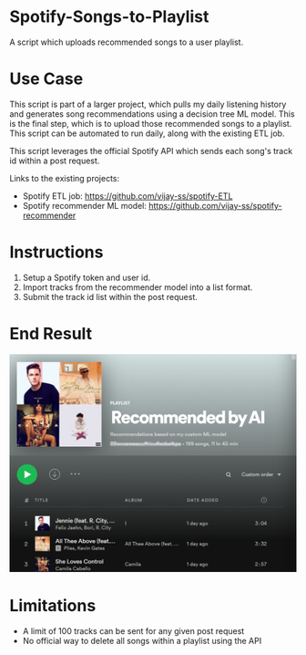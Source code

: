 # Spotify-Songs-to-Playlist
A script which uploads recommended songs to a user playlist.

# Use Case
This script is part of a larger project, which pulls my daily listening history and generates song recommendations using a decision tree ML model. This is the final step, which is to upload those recommended songs to a playlist. This script can be automated to run daily, along with the existing ETL job.

This script leverages the official Spotify API which sends each song's track id within a post request.

Links to the existing projects:
- Spotify ETL job: https://github.com/vijay-ss/spotify-ETL
- Spotify recommender ML model: https://github.com/vijay-ss/spotify-recommender

# Instructions
1. Setup a Spotify token and user id.
2. Import tracks from the recommender model into a list format.
3. Submit the track id list within the post request.

# End Result

![](playlist.png)

# Limitations
- A limit of 100 tracks can be sent for any given post request
- No official way to delete all songs within a playlist using the API
